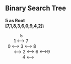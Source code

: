 ## Binary Search Tree 
**5 as Root**\
**[7,1,8,3,6,0,9,4,2]**\

&nbsp;&nbsp;&nbsp;&nbsp;&nbsp;&nbsp;&nbsp;&nbsp;&nbsp;&nbsp;&nbsp;&nbsp;5\
&nbsp;&nbsp;&nbsp;&nbsp;&nbsp;&nbsp;&nbsp;1 <--> 7\
&nbsp;&nbsp;0 <--> 3 <--> 8\
&nbsp;&nbsp;&nbsp;&nbsp;&nbsp;&nbsp;&nbsp;<--> 2 <--> 6 <-->9\
&nbsp;&nbsp;&nbsp;&nbsp;&nbsp;&nbsp;&nbsp;&nbsp;&nbsp;&nbsp;&nbsp;&nbsp;&nbsp;&nbsp;4 <-->
